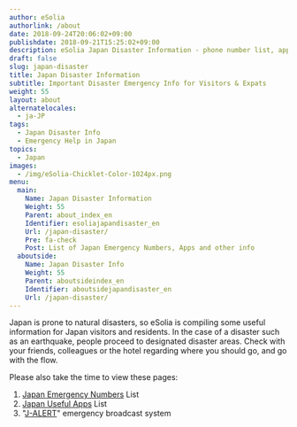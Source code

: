 ```yaml
---
author: eSolia
authorlink: /about
date: 2018-09-24T20:06:02+09:00
publishdate: 2018-09-21T15:25:02+09:00
description: eSolia Japan Disaster Information - phone number list, apps, etc.
draft: false
slug: japan-disaster
title: Japan Disaster Information
subtitle: Important Disaster Emergency Info for Visitors & Expats
weight: 55
layout: about
alternatelocales:
  - ja-JP
tags:
  - Japan Disaster Info
  - Emergency Help in Japan
topics:
  - Japan
images:
  - /img/eSolia-Chicklet-Color-1024px.png
menu:
  main:
    Name: Japan Disaster Information
    Weight: 55
    Parent: about_index_en
    Identifier: esoliajapandisaster_en
    Url: /japan-disaster/
    Pre: fa-check
    Post: List of Japan Emergency Numbers, Apps and other info
  aboutside:
    Name: Japan Disaster Info
    Weight: 55
    Parent: aboutsideindex_en
    Identifier: aboutsidejapandisaster_en
    Url: /japan-disaster/
---
```


Japan is prone to natural disasters, so eSolia is compiling some useful information for Japan visitors and residents. In the case of a disaster such as an earthquake, people proceed to designated disaster areas. Check with your friends, colleagues or the hotel regarding where you should go, and go with the flow. 

Please also take the time to view these pages: 

1. [Japan Emergency Numbers](/japan-contacts/) List
2. [Japan Useful Apps](/japan-apps/) List
3. "[J-ALERT](/japan-emergency-broadcast-system-j-alert/)" emergency broadcast system

